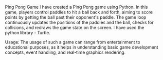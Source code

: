Ping Pong Game
I have created a Ping Pong game using Python. In this game, players control paddles to hit a ball back and forth, aiming to score points by getting the ball past their opponent's paddle. The game loop continuously updates the positions of the paddles and the ball, checks for collisions, and redraws the game state on the screen. I have used the python library - Turtle.

Usage: 
The usage of such a game can range from entertainment to educational purposes, as it helps in understanding basic game development concepts, event handling, and real-time graphics rendering.